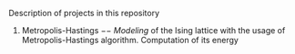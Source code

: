 Description of projects in this repository


1. Metropolis-Hastings $--$ $Modeling$ of the Ising lattice with the usage of Metropolis-Hastings algorithm. Computation of its energy
